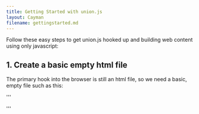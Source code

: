 ```yaml
---
title: Getting Started with union.js
layout: Cayman
filename: gettingstarted.md
---
```


Follow these easy steps to get union.js hooked up and building web content using only javascript:

## 1. Create a basic empty html file

The primary hook into the browser is still an html file, so we need a basic, empty file such as this:

'''
<!DOCTYPE html>
<html>
    <head>        
    </head>
    <body>
    </body>
</html>
'''


